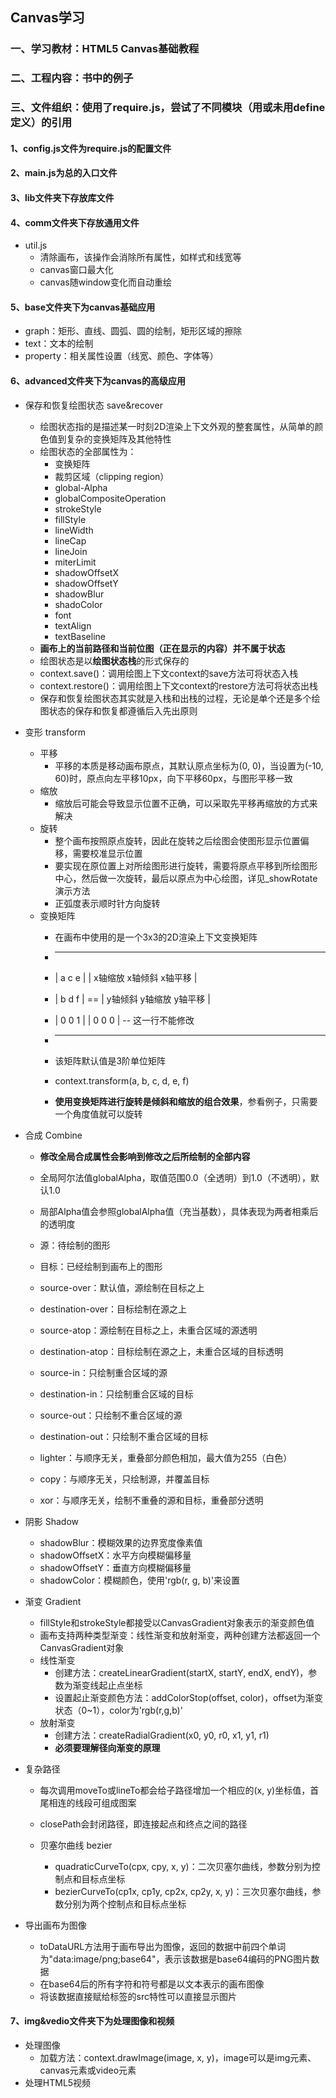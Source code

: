 ## Canvas学习
### 一、学习教材：HTML5 Canvas基础教程
### 二、工程内容：书中的例子
### 三、文件组织：使用了require.js，尝试了不同模块（用或未用define定义）的引用

#### 1、config.js文件为require.js的配置文件

#### 2、main.js为总的入口文件

#### 3、lib文件夹下存放库文件

#### 4、comm文件夹下存放通用文件
* util.js
    * 清除画布，该操作会消除所有属性，如样式和线宽等
    * canvas窗口最大化
    * canvas随window变化而自动重绘

#### 5、base文件夹下为canvas基础应用
* graph：矩形、直线、圆弧、圆的绘制，矩形区域的擦除
* text：文本的绘制
* property：相关属性设置（线宽、颜色、字体等）

#### 6、advanced文件夹下为canvas的高级应用
* 保存和恢复绘图状态 save&recover
    * 绘图状态指的是描述某一时刻2D渲染上下文外观的整套属性，从简单的颜色值到复杂的变换矩阵及其他特性
    * 绘图状态的全部属性为：
        * 变换矩阵
        * 裁剪区域（clipping region）
        * global-Alpha
        * globalCompositeOperation
        * strokeStyle
        * fillStyle
        * lineWidth
        * lineCap
        * lineJoin
        * miterLimit
        * shadowOffsetX
        * shadowOffsetY
        * shadowBlur
        * shadoColor
        * font
        * textAlign
        * textBaseline
    * **画布上的当前路径和当前位图（正在显示的内容）并不属于状态**
    * 绘图状态是以**绘图状态栈**的形式保存的
    * context.save()：调用绘图上下文context的save方法可将状态入栈
    * context.restore()：调用绘图上下文context的restore方法可将状态出栈
    * 保存和恢复绘图状态其实就是入栈和出栈的过程，无论是单个还是多个绘图状态的保存和恢复都遵循后入先出原则

* 变形 transform
    * 平移
        * 平移的本质是移动画布原点，其默认原点坐标为(0, 0)，当设置为(-10, 60)时，原点向左平移10px，向下平移60px，与图形平移一致
    * 缩放
        * 缩放后可能会导致显示位置不正确，可以采取先平移再缩放的方式来解决
    * 旋转
        * 整个画布按照原点旋转，因此在旋转之后绘图会使图形显示位置偏移，需要校准显示位置
        * 要实现在原位置上对所绘图形进行旋转，需要将原点平移到所绘图形中心，然后做一次旋转，最后以原点为中心绘图，详见_showRotate演示方法
        * 正弧度表示顺时针方向旋转
    * 变换矩阵
        * 在画布中使用的是一个3x3的2D渲染上下文变换矩阵

        *  --      --      --                      --
        * |  a  c  e |    |  x轴缩放  x轴倾斜  x轴平移  |
        * |  b  d  f | == |  y轴倾斜  y轴缩放  y轴平移  |
        * |  0  0  1 |    |    0       0       0     |    -- 这一行不能修改
        *  --      --      --                      --

        * 该矩阵默认值是3阶单位矩阵
        * context.transform(a, b, c, d, e, f)
        * **使用变换矩阵进行旋转是倾斜和缩放的组合效果**，参看例子，只需要一个角度值就可以旋转

* 合成 Combine
    * **修改全局合成属性会影响到修改之后所绘制的全部内容**
    * 全局阿尔法值globalAlpha，取值范围0.0（全透明）到1.0（不透明），默认1.0
    * 局部Alpha值会参照globalAlpha值（充当基数），具体表现为两者相乘后的透明度
    
    * 源：待绘制的图形
    * 目标：已经绘制到画布上的图形

    * source-over：默认值，源绘制在目标之上
    * destination-over：目标绘制在源之上
    * source-atop：源绘制在目标之上，未重合区域的源透明
    * destination-atop：目标绘制在源之上，未重合区域的目标透明
    * source-in：只绘制重合区域的源
    * destination-in：只绘制重合区域的目标
    * source-out：只绘制不重合区域的源
    * destination-out：只绘制不重合区域的目标
    * lighter：与顺序无关，重叠部分颜色相加，最大值为255（白色）
    * copy：与顺序无关，只绘制源，并覆盖目标
    * xor：与顺序无关，绘制不重叠的源和目标，重叠部分透明

* 阴影 Shadow
    * shadowBlur：模糊效果的边界宽度像素值
    * shadowOffsetX：水平方向模糊偏移量
    * shadowOffsetY：垂直方向模糊偏移量
    * shadowColor：模糊颜色，使用'rgb(r, g, b)'来设置

* 渐变 Gradient
    * fillStyle和strokeStyle都接受以CanvasGradient对象表示的渐变颜色值
    * 画布支持两种类型渐变：线性渐变和放射渐变，两种创建方法都返回一个CanvasGradient对象
    * 线性渐变
        * 创建方法：createLinearGradient(startX, startY, endX, endY)，参数为渐变线起止点坐标
        * 设置起止渐变颜色方法：addColorStop(offset, color)，offset为渐变状态（0~1），color为'rgb(r,g,b)'
    * 放射渐变
        * 创建方法：createRadialGradient(x0, y0, r0, x1, y1, r1)
        * **必须要理解径向渐变的原理**

* 复杂路径
    * 每次调用moveTo或lineTo都会给子路径增加一个相应的(x, y)坐标值，首尾相连的线段可组成图案
    * closePath会封闭路径，即连接起点和终点之间的路径

    * 贝塞尔曲线 bezier
        * quadraticCurveTo(cpx, cpy, x, y)：二次贝塞尔曲线，参数分别为控制点和目标点坐标
        * bezierCurveTo(cp1x, cp1y, cp2x, cp2y, x, y)：三次贝塞尔曲线，参数分别为两个控制点和目标点坐标

* 导出画布为图像
    * toDataURL方法用于画布导出为图像，返回的数据中前四个单词为"data:image/png;base64"，表示该数据是base64编码的PNG图片数据
    * 在base64后的所有字符和符号都是以文本表示的画布图像
    * 将该数据直接赋给<img>标签的src特性可以直接显示图片

#### 7、img&vedio文件夹下为处理图像和视频
* 处理图像
    * 加载方法：context.drawImage(image, x, y)，image可以是img元素、canvas元素或video元素
* 处理HTML5视频